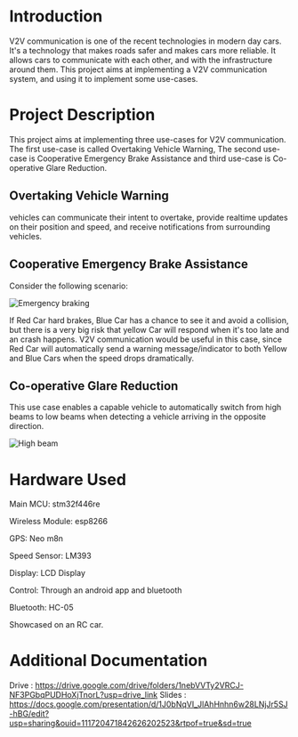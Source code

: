 # Introduction
V2V communication is one of the recent technologies in modern day cars. It's a technology that makes roads safer and makes cars more reliable. It allows cars to communicate with each other, and with the infrastructure around them. This project aims at implementing a V2V communication system, and using it to implement some use-cases.

# Project Description
This project aims at implementing three use-cases for V2V communication. The first use-case is called Overtaking Vehicle Warning, The second use-case is Cooperative Emergency Brake Assistance and third use-case is Co-operative Glare Reduction.
## Overtaking Vehicle Warning 
vehicles can communicate their intent to overtake, provide realtime updates on their position and speed, and receive
notifications from surrounding vehicles.

## Cooperative Emergency Brake Assistance
Consider the following scenario:

![Emergency braking](https://github.com/Markadies/V2V_Project/assets/105671159/fd190ad4-c281-4fec-9586-feaff2f321e9)

If Red Car hard brakes, Blue Car has a chance to see it and avoid a collision, but there is a very big risk that yellow Car will respond when it's too late and an crash happens. V2V communication would be useful in this case, since Red Car will automatically send a warning message/indicator to both Yellow and Blue Cars when the speed drops dramatically.

## Co-operative Glare Reduction
This use case enables a capable vehicle to automatically switch from high beams to low beams when detecting a vehicle arriving in the opposite direction.


![High beam](https://github.com/Markadies/V2V_Project/assets/105671159/3a3c9406-1735-4e63-8b78-ff8ea37155e8)

# Hardware Used
Main MCU: stm32f446re

Wireless Module: esp8266

GPS: Neo m8n

Speed Sensor: LM393

Display: LCD Display

Control: Through an android app and bluetooth

Bluetooth: HC-05

Showcased on an RC car.
# Additional Documentation
Drive : https://drive.google.com/drive/folders/1nebVVTy2VRCJ-NF3PGbqPUDHoXjTnorL?usp=drive_link
Slides : https://docs.google.com/presentation/d/1J0bNqVI_JlAhHnhn6w28LNjJr5SJ-hBG/edit?usp=sharing&ouid=111720471842626202523&rtpof=true&sd=true
